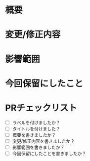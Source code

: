 # 概要

# 変更/修正内容

# 影響範囲

# 今回保留にしたこと

# PRチェックリスト

- [ ] ラベルを付けましたか？
- [ ] タイトルを付けました？
- [ ] 概要を書きましたか？
- [ ] 変更/修正内容を書きましたか？
- [ ] 影響範囲を書きましたか？
- [ ] 今回保留にしたことを書きましたか？
